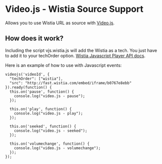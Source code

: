 # Video.js - Wistia Source Support
Allows you to use Wistia URL as source with [Video.js](https://github.com/zencoder/video-js/).

## How does it work?
Including the script vjs.wistia.js will add the Wistia as a tech. You just have to add it to your techOrder option. [Wistia Javascript Player API docs](http://wistia.com/doc/player-api).

Here is an example of how to use with Javascript events:

    videojs('videoId', {
      "techOrder": ["wistia"],
      "src": "http://fast.wistia.com/embed/iframe/b0767e8ebb"
    }).ready(function() {
      this.on('pause', function() {
        console.log("video.js - pause");
      });

      this.on('play', function() {
        console.log("video.js - play");
      });

      this.on('seeked', function() {
        console.log("video.js - seeked");
      });

      this.on('volumechange', function() {
        console.log("video.js - volumechange");
      });
    });